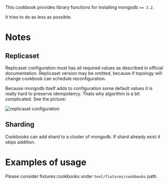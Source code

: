 This cookbook provides library functions for installing mongodb `>= 3.2`.

It tries to do as less as possible.


# Notes

## Replicaset

Replicaset configuration must has all required values as described in official documentation.
Replicaset version may be omitted, because if topology will change cookbook can schedule reconfiguration.

Because mongodb itself adds to configuration some default values it is really hard to preserve idempotency.
Thats why algorithm is a bit complicated. See the picture:

![replicaset configuration](https://raw.githubusercontent.com/jsirex/mongodb-lib-cookbook/master/doc/replication.png)


## Sharding

Cookbooks can add shard to a cluster of mongodb. If shard already exist it skips addition.

# Examples of usage

Please consider fixtures cookbooks under `test/fixtures/cookbooks` path.
